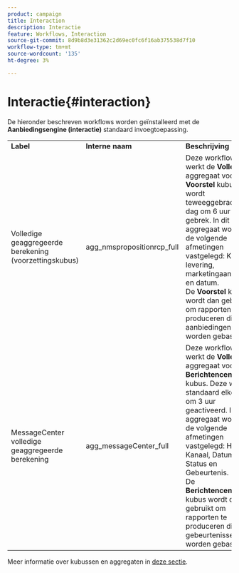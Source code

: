 ```yaml
---
product: campaign
title: Interaction
description: Interactie
feature: Workflows, Interaction
source-git-commit: 8d9b8d3e31362c2d69ec0fc6f16ab375538d7f10
workflow-type: tm+mt
source-wordcount: '135'
ht-degree: 3%

---
```



# Interactie{#interaction}

De hieronder beschreven workflows worden geïnstalleerd met de **Aanbiedingsengine (interactie)** standaard invoegtoepassing.

<table> 
 <tbody> 
  <tr> 
   <td> <strong>Label</strong><br /> </td> 
   <td> <strong>Interne naam</strong><br /> </td> 
   <td> <strong>Beschrijving</strong><br /> </td> 
  </tr> 
  <tr> 
   <td> <span class="uicontrol">Volledige geaggregeerde berekening (voorzettingskubus)</span> <br /> </td> 
   <td> <span class="uicontrol">agg_nmspropositionrcp_full</span> <br /> </td> 
   <td> Deze workflow werkt de <strong>Volledig</strong> aggregaat voor de <strong>Voorstel</strong> kubus. Het wordt teweeggebracht elke dag om 6 uur door gebrek. In dit aggregaat worden de volgende afmetingen vastgelegd: Kanaal, levering, marketingaanbieding en datum.<br /> De <strong>Voorstel</strong> kube wordt dan gebruikt om rapporten te produceren die op aanbiedingen worden gebaseerd.<br /> </td> 
  </tr> 
   <tr> 
   <td> <span class="uicontrol">MessageCenter volledige geaggregeerde berekening</span> <br /> </td> 
   <td> <span class="uicontrol">agg_messageCenter_full</span> <br /> </td> 
   <td> Deze workflow werkt de <strong>Volledig</strong> aggregaat voor de <strong>Berichtencentrum</strong> kubus. Deze wordt standaard elke dag om 3 uur geactiveerd. In dit aggregaat worden de volgende afmetingen vastgelegd: Het type Kanaal, Datum, Status en Gebeurtenis.<br /> De <strong>Berichtencentrum</strong> kubus wordt dan gebruikt om rapporten te produceren die op gebeurtenissen worden gebaseerd. <br /> </td> 
   <td> <br /> </td> 
  </tr> 
 </tbody> 
</table>

Meer informatie over kubussen en aggregaten in [deze sectie](../../v8/reporting/gs-cubes.md).

